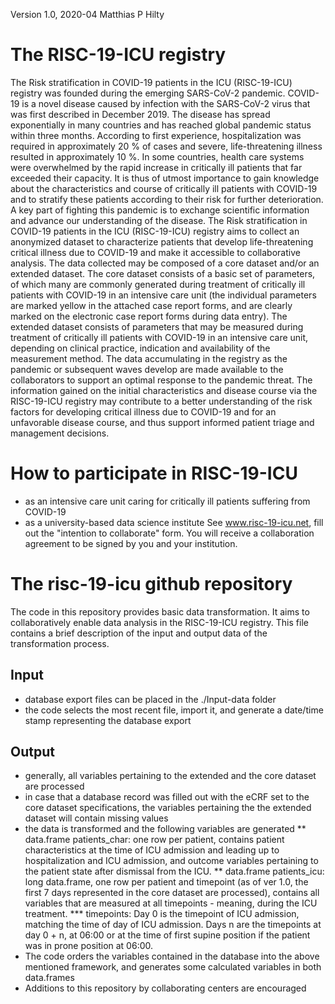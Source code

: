 Version 1.0, 2020-04 Matthias P Hilty
# The RISC-19-ICU registry
The Risk stratification in COVID-19 patients in the ICU (RISC-19-ICU) registry was founded during the emerging SARS-CoV-2 pandemic. COVID-19 is a novel disease caused by infection with the SARS-CoV-2 virus that was first described in December 2019. The disease has spread exponentially in many countries and has reached global pandemic status within three months. According to first experience, hospitalization was required in approximately 20 % of cases and severe, life-threatening illness resulted in approximately 10 %. In some countries, health care systems were overwhelmed by the rapid increase in critically ill patients that far exceeded their capacity. It is thus of utmost importance to gain knowledge about the characteristics and course of critically ill patients with COVID-19 and to stratify these patients according to their risk for further deterioration. A key part of fighting this pandemic is to exchange scientific information and advance our understanding of the disease.
The Risk stratification in COVID-19 patients in the ICU (RISC-19-ICU) registry aims to collect an anonymized dataset to characterize patients that develop life-threatening critical illness due to COVID-19 and make it accessible to collaborative analysis.
The data collected may be composed of a core dataset and/or an extended dataset. The core dataset consists of a basic set of parameters, of which many are commonly generated during treatment of critically ill patients with COVID-19 in an intensive care unit (the individual parameters are marked yellow in the attached case report forms, and are clearly marked on the electronic case report forms during data entry). The extended dataset consists of parameters that may be measured during treatment of critically ill patients with COVID-19 in an intensive care unit, depending on clinical practice, indication and availability of the measurement method. The data accumulating in the registry as the pandemic or subsequent waves develop are made available to the collaborators to support an optimal response to the pandemic threat. The information gained on the initial characteristics and disease course via the RISC-19-ICU registry may contribute to a better understanding of the risk factors for developing critical illness due to COVID-19 and for an unfavorable disease course, and thus support informed patient triage and management decisions.
# How to participate in RISC-19-ICU
* as an intensive care unit caring for critically ill patients suffering from COVID-19
* as a university-based data science institute
See www.risc-19-icu.net, fill out the "intention to collaborate" form. You will receive a collaboration agreement to be signed by you and your institution.
# The risc-19-icu github repository
The code in this repository provides basic data transformation. It aims to collaboratively enable data analysis in the RISC-19-ICU registry. This file contains a brief description of the input and output data of the transformation process.
## Input
* database export files can be placed in the ./Input-data folder
* the code selects the most recent file, import it, and generate a date/time stamp representing the database export
## Output
* generally, all variables pertaining to the extended and the core dataset are processed
* in case that a database record was filled out with the eCRF set to the core dataset specifications, the variables pertaining the the extended dataset will contain missing values
* the data is transformed and the following variables are generated
** data.frame patients_char: one row per patient, contains patient characteristics at the time of ICU admission and leading up to hospitalization and ICU admission, and outcome variables pertaining to the patient state after dismissal from the ICU.
** data.frame patients_icu: long data.frame, one row per patient and timepoint (as of ver 1.0, the first 7 days represented in the core dataset are processed), contains all variables that are measured at all timepoints - meaning, during the ICU treatment.
*** timepoints: Day 0 is the timepoint of ICU admission, matching the time of day of ICU admission. Days n are the timepoints at day 0 + n, at 06:00 or at the time of first supine position if the patient was in prone position at 06:00.
* The code orders the variables contained in the database into the above mentioned framework, and generates some calculated variables in both data.frames
* Additions to this repository by collaborating centers are encouraged
